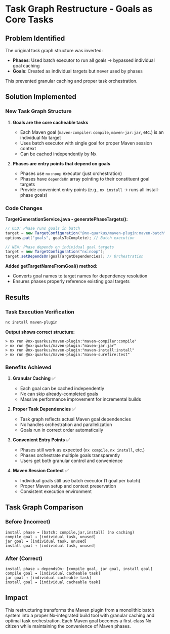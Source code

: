 # Task Graph Restructure - Goals as Core Tasks

## Problem Identified
The original task graph structure was inverted:
- **Phases**: Used batch executor to run all goals → bypassed individual goal caching
- **Goals**: Created as individual targets but never used by phases

This prevented granular caching and proper task orchestration.

## Solution Implemented

### New Task Graph Structure
1. **Goals are the core cacheable tasks**
   - Each Maven goal (`maven-compiler:compile`, `maven-jar:jar`, etc.) is an individual Nx target
   - Uses batch executor with single goal for proper Maven session context
   - Can be cached independently by Nx

2. **Phases are entry points that depend on goals**
   - Phases use `nx:noop` executor (just orchestration)
   - Phases have `dependsOn` array pointing to their constituent goal targets
   - Provide convenient entry points (e.g., `nx install` → runs all install-phase goals)

### Code Changes

**TargetGenerationService.java - generatePhaseTargets():**
```java
// OLD: Phase runs goals in batch
target = new TargetConfiguration("@nx-quarkus/maven-plugin:maven-batch");
options.put("goals", goalsToComplete); // Batch execution

// NEW: Phase depends on individual goal targets  
target = new TargetConfiguration("nx:noop");
target.setDependsOn(goalTargetDependencies); // Orchestration
```

**Added getTargetNameFromGoal() method:**
- Converts goal names to target names for dependency resolution
- Ensures phases properly reference existing goal targets

## Results

### Task Execution Verification
```bash
nx install maven-plugin
```

**Output shows correct structure:**
```
> nx run @nx-quarkus/maven-plugin:"maven-compiler:compile"
> nx run @nx-quarkus/maven-plugin:"maven-jar:jar" 
> nx run @nx-quarkus/maven-plugin:"maven-install:install"
> nx run @nx-quarkus/maven-plugin:"maven-surefire:test"
```

### Benefits Achieved

1. **Granular Caching** ✅
   - Each goal can be cached independently
   - Nx can skip already-completed goals
   - Massive performance improvement for incremental builds

2. **Proper Task Dependencies** ✅
   - Task graph reflects actual Maven goal dependencies
   - Nx handles orchestration and parallelization
   - Goals run in correct order automatically

3. **Convenient Entry Points** ✅
   - Phases still work as expected (`nx compile`, `nx install`, etc.)
   - Phases orchestrate multiple goals transparently
   - Users get both granular control and convenience

4. **Maven Session Context** ✅
   - Individual goals still use batch executor (1 goal per batch)
   - Proper Maven setup and context preservation
   - Consistent execution environment

## Task Graph Comparison

### Before (Incorrect)
```
install phase → [batch: compile,jar,install] (no caching)
compile goal → [individual task, unused]
jar goal → [individual task, unused] 
install goal → [individual task, unused]
```

### After (Correct)
```
install phase → dependsOn: [compile goal, jar goal, install goal]
compile goal → [individual cacheable task]
jar goal → [individual cacheable task]
install goal → [individual cacheable task]
```

## Impact
This restructuring transforms the Maven plugin from a monolithic batch system into a proper Nx-integrated build tool with granular caching and optimal task orchestration. Each Maven goal becomes a first-class Nx citizen while maintaining the convenience of Maven phases.